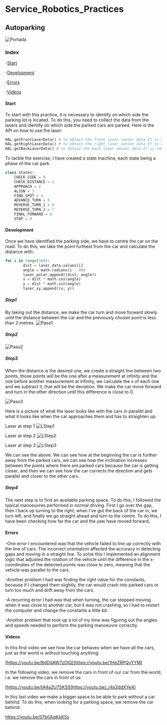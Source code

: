 # Service_Robotics_Practices
## Autoparking

![Portada](https://github.com/user-attachments/assets/599d01b8-2952-401d-b8ba-48d58bdce6a7)


### Index

-[Start](#start)

-[Development](#development)

-[Errors](#errors)

-[Videos](#videos)

#### Start

To start with this practice, it is necessary to identify on which side the parking lot is located. To do this, you need to collect the data from the lasers and identify on which side the parked cars are parked.
Here is the API on how to use the laser:

```python
HAL.getFrontLaserData() # to obtain the front laser sensor data It is composed of 180 pairs of values: (0-180º distance in millimeters)
HAL.getRightLaserData() # to obtain the right laser sensor data It is composed of 180 pairs of values: (0-180º distance in millimeters)
HAL.getBackLaserData() # to obtain the back laser sensor data It is composed of 180 pairs of values: (0-180º distance in millimeters)
```

To tackle the exercise, I have created a state machine, each state being a phase of the car park.
```python
class States:
    CHECK_SIDE = 0
    CHECK_DISTANCE = 1
    APPROACH = 2
    ALIGN = 3
    FIND_SPOT = 4
    ADVANCE_TURN = 5
    REVERSE_TURN_1 = 6
    REVERSE_TURN_2 = 7
    FINAL_FORWARD = 8
    STOP = 9
```

#### Development

Once we have identified the parking side, we have to centre the car on the road. To do this, we take the point furthest from the car and calculate the distance with:
```python
for i in range(180):
        dist = laser_data.values[i]
        angle = math.radians(i - 90)
        laser_polar.append((dist, angle))
        x = dist * math.cos(angle)
        y = dist * math.sin(angle)
        laser_xy.append((x, y))
```

##### Step1
By taking out the distance, we make the car turn and move forward slowly until the distance between the car and the previously chosen point is less than 2 metres.
![Paso1](https://github.com/user-attachments/assets/b779a6c8-d0f4-48bb-905d-99af1efcc6f6)

##### Step2
![Paso2](https://github.com/user-attachments/assets/8e1ac54f-239a-4557-a3c8-2073368fbe20)

##### Step3
When the distance is the desired one, we create a straight line between two points, those points will be the one after a measurement at infinity and the one before another measurement at infinity, we calculate the x of each one and we subtract it, that will be the deviation. We make the car move forward and turn in the other direction until this difference is close to 0.

![Paso3](https://github.com/user-attachments/assets/7182e81d-7a59-4ff1-9b32-148dfc24af9f)

Here is a picture of what the laser looks like with the cars in parallel and what it looks like when the car approaches them and has to straighten up:

Laser at step 1
![LStep1](https://github.com/user-attachments/assets/6d2e4f6c-feb3-48f6-8aeb-64abb3cf1d2f)

Laser at step 2
![LStep2](https://github.com/user-attachments/assets/1a956a5e-3706-4acc-b8ec-d06c7d732985)

Laser at step 3
![LStep3](https://github.com/user-attachments/assets/d6aceade-c152-4624-8d1d-319382244119)

We can see the above. We can see how at the beginning the car is further away from the parked cars, we can see how the inclination increases between the points where there are parked cars because the car is getting closer, and then we can see how the car corrects the direction and gets parallel and closer to the other cars. 

##### Step4
The next step is to find an available parking space. To do this, I followed the typical manoeuvres performed in normal driving. First I go over the gap, then I back up turning to the right, when I've got the back of the car in, we turn left, and finally we go straight ahead and turn to the centre. To do this, I have been checking how far the car and the yaw have moved forward.



#### Errors

-One error I encountered was that the vehicle failed to line up correctly with the line of cars. The incorrect orientation affected the accuracy in detecting gaps and moving in a straight line.
To solve this I implemented an alignment logic that adjusted the rotation of the vehicle until the difference in the x-coordinates of the detected points was close to zero, meaning that the vehicle was parallel to the cars.

-Another problem I had was finding the right value for the constants, because if I changed them slightly, the car would crash into parked cars or turn too much and drift away from the cars. 

-A recurring error I had was that when turning, the car stopped moving when it was close to another car, but it was not crashing, so I had to restart the computer and change the constants a little bit.

-Another problem that took up a lot of my time was figuring out the angles and speeds needed to perform the parking manoeuvre correctly.
#### Videos
In this first video we see how the car behaves when we have all the cars, just as the world is without touching anything:

[https://youtu.be/BdDdAW7zDIQ](https://youtu.be/1HeZRPQvYYM)

In the following video, we remove the cars in front of our car from the world, i.e. we remove the cars in front of us:

[https://youtu.be/tA4a2U7SKSI](https://youtu.be/_r4x2ddXYe4)

In this last video we make a bigger space to be able to park without a car behind. To do this, when looking for a parking space, we remove the car behind:

https://youtu.be/07b0AqKpK5s

